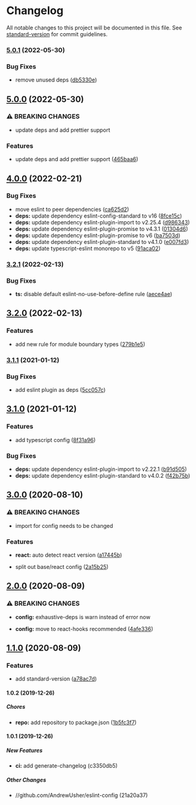 # Changelog

All notable changes to this project will be documented in this file. See [standard-version](https://github.com/conventional-changelog/standard-version) for commit guidelines.

### [5.0.1](https://github.com/AndrewUsher/eslint-config/compare/v5.0.0...v5.0.1) (2022-05-30)


### Bug Fixes

* remove unused deps ([db5330e](https://github.com/AndrewUsher/eslint-config/commit/db5330ebde397e0b82328aade8532a043af8c792))

## [5.0.0](https://github.com/AndrewUsher/eslint-config/compare/v4.0.0...v5.0.0) (2022-05-30)


### ⚠ BREAKING CHANGES

* update deps and add prettier support

### Features

* update deps and add prettier support ([465baa6](https://github.com/AndrewUsher/eslint-config/commit/465baa6b04952173b84844e0b3bd2ecea828e7a4))

## [4.0.0](https://github.com/AndrewUsher/eslint-config/compare/v3.2.1...v4.0.0) (2022-02-21)


### Bug Fixes

* move eslint to peer dependencies ([ca625d2](https://github.com/AndrewUsher/eslint-config/commit/ca625d2970588b39be913aeec57191dd9f63651e))
* **deps:** update dependency eslint-config-standard to v16 ([8fce15c](https://github.com/AndrewUsher/eslint-config/commit/8fce15c8141f9bc142d1b5a081fabd9af22bced2))
* **deps:** update dependency eslint-plugin-import to v2.25.4 ([d986343](https://github.com/AndrewUsher/eslint-config/commit/d986343aa86444ab6e7dfbc586ae17ca2f476c10))
* **deps:** update dependency eslint-plugin-promise to v4.3.1 ([01304d6](https://github.com/AndrewUsher/eslint-config/commit/01304d6004f28186ec0e53fa6387645771113f8c))
* **deps:** update dependency eslint-plugin-promise to v6 ([ba7503d](https://github.com/AndrewUsher/eslint-config/commit/ba7503d9676ba08756bdd812bdeed7fc30e421aa))
* **deps:** update dependency eslint-plugin-standard to v4.1.0 ([e007fd3](https://github.com/AndrewUsher/eslint-config/commit/e007fd3f23222b1e30a7bfb7ee5765d26469dfb5))
* **deps:** update typescript-eslint monorepo to v5 ([91aca02](https://github.com/AndrewUsher/eslint-config/commit/91aca023d748017c0e43c871a2f1bbd9fd34ad29))

### [3.2.1](https://github.com/AndrewUsher/eslint-config/compare/v3.2.0...v3.2.1) (2022-02-13)


### Bug Fixes

* **ts:** disable default eslint-no-use-before-define rule ([aece4ae](https://github.com/AndrewUsher/eslint-config/commit/aece4ae8beb4de30db081c5911078dc4b28a4fe5))

## [3.2.0](https://github.com/AndrewUsher/eslint-config/compare/v3.1.1...v3.2.0) (2022-02-13)


### Features

* add new rule for module boundary types ([279b1e5](https://github.com/AndrewUsher/eslint-config/commit/279b1e59b6e474c256381e4bfe305cb56d153546))

### [3.1.1](https://github.com/AndrewUsher/eslint-config/compare/v3.1.0...v3.1.1) (2021-01-12)


### Bug Fixes

* add eslint plugin as deps ([5cc057c](https://github.com/AndrewUsher/eslint-config/commit/5cc057c00e3bcf5ea86e5a49ea16a12ec13cb8b5))

## [3.1.0](https://github.com/AndrewUsher/eslint-config/compare/v3.0.0...v3.1.0) (2021-01-12)


### Features

* add typescript config ([8f31a96](https://github.com/AndrewUsher/eslint-config/commit/8f31a96b4a485152b3437dd0d1a2470c051ca558))


### Bug Fixes

* **deps:** update dependency eslint-plugin-import to v2.22.1 ([b91d505](https://github.com/AndrewUsher/eslint-config/commit/b91d5050c66a55c4572e9eca9fe92777520044d5))
* **deps:** update dependency eslint-plugin-standard to v4.0.2 ([f42b75b](https://github.com/AndrewUsher/eslint-config/commit/f42b75b2661e8b96f551d44d23c299a99a6d2534))

## [3.0.0](https://github.com/AndrewUsher/eslint-config/compare/v2.0.0...v3.0.0) (2020-08-10)


### ⚠ BREAKING CHANGES

* import for config needs to be changed

### Features

* **react:** auto detect react version ([a17445b](https://github.com/AndrewUsher/eslint-config/commit/a17445b2af3e0db7da306f1848450c978e03bd4d))


* split out base/react config ([2a15b25](https://github.com/AndrewUsher/eslint-config/commit/2a15b254fa67b44dc9e58db45d78bb5bf3504848))

## [2.0.0](https://github.com/AndrewUsher/eslint-config/compare/v1.1.0...v2.0.0) (2020-08-09)


### ⚠ BREAKING CHANGES

* **config:** exhaustive-deps is warn instead of error now

* **config:** move to react-hooks recommended ([4afe336](https://github.com/AndrewUsher/eslint-config/commit/4afe336456219e32b4b3df9026e83a21505de03a))

## [1.1.0](https://github.com/AndrewUsher/eslint-config/compare/v1.0.2...v1.1.0) (2020-08-09)


### Features

* add standard-version ([a78ac7d](https://github.com/AndrewUsher/eslint-config/commit/a78ac7d17650897a17ebd3943d297f45ac55e38b))

#### 1.0.2 (2019-12-26)

##### Chores

* **repo:**  add repository to package.json ([1b5fc3f7](https://github.com/AndrewUsher/eslint-config/commit/1b5fc3f72e7f47d2c4f42266b32fd3227d5e94a5))

#### 1.0.1 (2019-12-26)

##### New Features

* **ci:**  add generate-changelog (c3350db5)

##### Other Changes

* //github.com/AndrewUsher/eslint-config (21a20a37)
